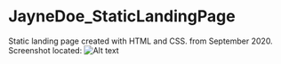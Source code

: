 # JayneDoe_StaticLandingPage

Static landing page created with HTML and CSS. from September 2020.
Screenshot located: ![Alt text](/relative/path/to/Jayne-Doe-Screenshot.png?raw=true "Jayne Doe Screenshot")
